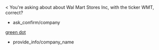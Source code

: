 < You're asking about about Wal Mart Stores Inc, with the ticker WMT, correct?
* ask_confirm/company

[green dot](company_name)
* provide_info/company_name